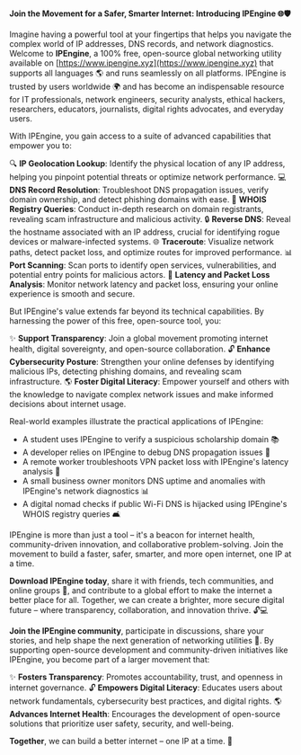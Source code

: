 **Join the Movement for a Safer, Smarter Internet: Introducing IPEngine 🌐🛡️**

Imagine having a powerful tool at your fingertips that helps you navigate the complex world of IP addresses, DNS records, and network diagnostics. Welcome to **IPEngine**, a 100% free, open-source global networking utility available on [https://www.ipengine.xyz](https://www.ipengine.xyz) that supports all languages 🌎 and runs seamlessly on all platforms. IPEngine is trusted by users worldwide 🌍 and has become an indispensable resource for IT professionals, network engineers, security analysts, ethical hackers, researchers, educators, journalists, digital rights advocates, and everyday users.

With IPEngine, you gain access to a suite of advanced capabilities that empower you to:

🔍 **IP Geolocation Lookup**: Identify the physical location of any IP address, helping you pinpoint potential threats or optimize network performance.
💻 **DNS Record Resolution**: Troubleshoot DNS propagation issues, verify domain ownership, and detect phishing domains with ease.
📡 **WHOIS Registry Queries**: Conduct in-depth research on domain registrants, revealing scam infrastructure and malicious activity.
🔒 **Reverse DNS**: Reveal the hostname associated with an IP address, crucial for identifying rogue devices or malware-infected systems.
🌐 **Traceroute**: Visualize network paths, detect packet loss, and optimize routes for improved performance.
📊 **Port Scanning**: Scan ports to identify open services, vulnerabilities, and potential entry points for malicious actors.
🚀 **Latency and Packet Loss Analysis**: Monitor network latency and packet loss, ensuring your online experience is smooth and secure.

But IPEngine's value extends far beyond its technical capabilities. By harnessing the power of this free, open-source tool, you:

✨ **Support Transparency**: Join a global movement promoting internet health, digital sovereignty, and open-source collaboration.
🔓 **Enhance Cybersecurity Posture**: Strengthen your online defenses by identifying malicious IPs, detecting phishing domains, and revealing scam infrastructure.
🌎 **Foster Digital Literacy**: Empower yourself and others with the knowledge to navigate complex network issues and make informed decisions about internet usage.

Real-world examples illustrate the practical applications of IPEngine:

* A student uses IPEngine to verify a suspicious scholarship domain 📚
* A developer relies on IPEngine to debug DNS propagation issues 🤖
* A remote worker troubleshoots VPN packet loss with IPEngine's latency analysis 🔌
* A small business owner monitors DNS uptime and anomalies with IPEngine's network diagnostics 📊
* A digital nomad checks if public Wi-Fi DNS is hijacked using IPEngine's WHOIS registry queries 🛋️

IPEngine is more than just a tool – it's a beacon for internet health, community-driven innovation, and collaborative problem-solving. Join the movement to build a faster, safer, smarter, and more open internet, one IP at a time.

**Download IPEngine today**, share it with friends, tech communities, and online groups 🤝, and contribute to a global effort to make the internet a better place for all. Together, we can create a brighter, more secure digital future – where transparency, collaboration, and innovation thrive. 🔓💻

**Join the IPEngine community**, participate in discussions, share your stories, and help shape the next generation of networking utilities 🌟. By supporting open-source development and community-driven initiatives like IPEngine, you become part of a larger movement that:

✨ **Fosters Transparency**: Promotes accountability, trust, and openness in internet governance.
🔓 **Empowers Digital Literacy**: Educates users about network fundamentals, cybersecurity best practices, and digital rights.
🌎 **Advances Internet Health**: Encourages the development of open-source solutions that prioritize user safety, security, and well-being.

**Together**, we can build a better internet – one IP at a time. 🚀